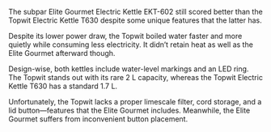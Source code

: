 The subpar Elite Gourmet Electric Kettle EKT-602 still scored better than the Topwit Electric Kettle T630 despite some unique features that the latter has.

Despite its lower power draw, the Topwit boiled water faster and more quietly while consuming less electricity. It didn’t retain heat as well as the Elite Gourmet afterward though.

Design-wise, both kettles include water-level markings and an LED ring. The Topwit stands out with its rare 2 L capacity, whereas the Topwit Electric Kettle T630 has a standard 1.7 L.

Unfortunately, the Topwit lacks a proper limescale filter, cord storage, and a lid button—features that the Elite Gourmet includes. Meanwhile, the Elite Gourmet suffers from inconvenient button placement.